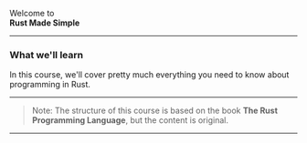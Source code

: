 
Welcome to  
**Rust Made Simple**

---

### What we'll learn

In this course, we'll cover pretty much everything you need to know about programming in Rust.

---

> Note\: The structure of this course is based on the book **The Rust Programming Language**, but the content is original.

---
